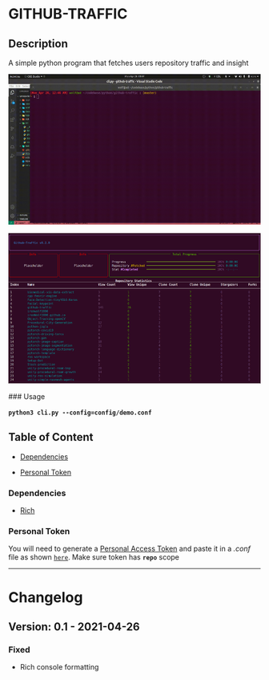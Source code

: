 GITHUB-TRAFFIC
==============
## Description

A simple python program that fetches users repository traffic and insight

<p align="center">
    <img  height="300" src="docs/images/demo.gif">
</p>

<p align="center">
    <img  height="300" src="docs/images/demo.png">
</p>
### Usage

**`python3 cli.py --config=config/demo.conf`**

## Table of Content

- [Dependencies](#dependencies)

* [Personal Token](#personaltoken)


### Dependencies

- [Rich](https://pypi.org/project/rich/)

### Personal Token

You will need to generate a [Personal Access Token](https://docs.github.com/en/github/authenticating-to-github/creating-a-personal-access-token) and paste it in a *.conf* file as shown [`here`](config/demo.conf). Make sure token has **`repo`** scope

---

# Changelog

<!-- ## Version: 0.2.0 - 2021-04-27

### Added

- Userinfo

### Changed

- console output -->

## Version: 0.1 - 2021-04-26

### Fixed

- Rich console formatting
